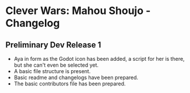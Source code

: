 # Clever Wars: Mahou Shoujo - Changelog

## Preliminary Dev Release 1

- Aya in form as the Godot icon has been added, a script for her is there, but she can't even be selected yet.
- A basic file structure is present.
- Basic readme and changelogs have been prepared.
- The basic contributors file has been prepared.